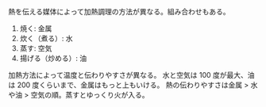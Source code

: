 熱を伝える媒体によって加熱調理の方法が異なる。組み合わせもある。

1. 焼く: 金属
2. 炊く（煮る）: 水
3. 蒸す: 空気
4. 揚げる（炒める）: 油

加熱方法によって温度と伝わりやすさが異なる。
水と空気は 100 度が最大、油は 200 度くらいまで、金属はもっと上もいける。
熱の伝わりやすさは金属 > 水や油 > 空気の順。蒸すとゆっくり火が入る。
